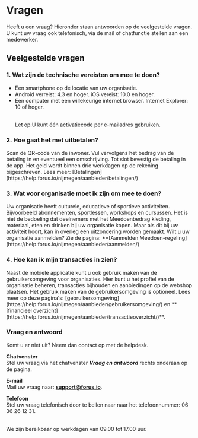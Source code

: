 # Vragen

Heeft u een vraag? Hieronder staan antwoorden op de veelgestelde vragen. U kunt uw vraag ook telefonisch, via de mail of chatfunctie stellen aan een medewerker.

## Veelgestelde vragen
<div class ="faq_items">
<div class ="accordionButton"><h3>1. Wat zijn de technische vereisten om mee te doen?</h3></div> 
    <div class="accordionContent">
        <ul>
            <li>Een smartphone op de locatie van uw organisatie.</li>
            <li>Android verreist: 4.3 en hoger. iOS vereist: 10.0 en hoger.
            </li>
            <li>Een computer met een willekeurige internet browser. Internet Explorer: 10 of hoger.
            </li>
            <br />
            <p>Let op:U kunt één activatiecode per e-mailadres gebruiken.</p>
        </ul>
    </div>
<div class="accordionButton"><h3>2. Hoe gaat het met uitbetalen?</h3></div>
    <div class="accordionContent">Scan de QR-code van de inwoner. Vul vervolgens het bedrag van de betaling in en eventueel een omschrijving. Tot slot bevestig de betaling in de app. Het geld wordt binnen drie werkdagen op de rekening bijgeschreven. Lees meer: [Betalingen](https://help.forus.io/nijmegen/aanbieder/betalingen/)
    </div>

<div class="accordionButton"><h3>3. Wat voor organisatie moet ik zijn om mee te doen?</h3></div>
<div class="accordionContent">Uw organisatie heeft culturele, educatieve of sportieve activiteiten. Bijvoorbeeld abonnementen, sportlessen, workshops en cursussen. Het is niet de bedoeling dat deelnemers met het Meedoenbedrag kleding, materiaal, eten en drinken bij uw organisatie kopen. Maar als dit bij uw activiteit hoort, kan in overleg een uitzondering worden gemaakt. Wilt u uw organisatie aanmelden? Zie de pagina: **[Aanmelden Meedoen-regeling](https://help.forus.io/nijmegen/aanbieder/aanmelden/)</div>

<div class="accordionButton"><h3>4. Hoe kan ik mijn transacties in zien?</h3></div>
<div class="accordionContent">Naast de mobiele applicatie kunt u ook gebruik maken van de gebruikersomgeving voor organisaties. Hier kunt u het profiel van de organisatie beheren, transacties bijhouden en aanbiedingen op de webshop plaatsen. Het gebruik maken van de gebruikersomgeving is optioneel. Lees meer op deze pagina's: [gebruikersomgeving](https://help.forus.io/nijmegen/aanbieder/gebruikersomgeving/) en **[financieel overzicht](https://help.forus.io/nijmegen/aanbieder/transactieoverzicht/)**.</div>
</div>

### Vraag en antwoord
Komt u er niet uit? Neem dan contact op met de helpdesk.

**Chatvenster** <br />
Stel uw vraag via het chatvenster **_Vraag en antwoord_** rechts onderaan op de pagina.

**E-mail** <br />
Mail uw vraag naar: **[support@forus.io](mailto:support@forus.io)**.

**Telefoon** <br />
Stel uw vraag telefonisch door te bellen naar naar het telefoonnummer: 06 36 26 12 31.
<br />&nbsp;

We zijn bereikbaar op werkdagen van 09.00 tot 17.00 uur.

